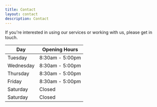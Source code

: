```yaml
---
title: Contact
layout: contact
description: Contact
---
```


If you're interested in using our services or working with us, please get in touch.

| Day       | Opening Hours   |
| --------- |-----------------|
| Tuesday   | 8:30am - 5:00pm |
| Wednesday | 8:30am - 5:00pm |
| Thursday  | 8:30am - 5:00pm |
| Friday    | 8:30am - 5:00pm |
| Saturday  | Closed          |
| Saturday  | Closed          |
